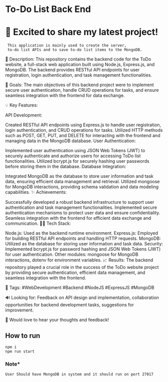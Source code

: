 # To-Do List Back End
# 🚀 Excited to share my latest project!

     This application is mainly used to create the server,
     to-do list APIs and to save to-do list items to the MongoDB.


📌 Description: This repository contains the backend code for the ToDo website, a full-stack web application built using Node.js, Express.js, and MongoDB. The backend provides RESTful API endpoints for user registration, login authentication, and task management functionalities.

🎯 Goals: The main objectives of this backend project were to implement secure user authentication, handle CRUD operations for tasks, and ensure seamless integration with the frontend for data exchange.

💡 Key Features:

API Development:

Created RESTful API endpoints using Express.js to handle user registration, login authentication, and CRUD operations for tasks.
Utilized HTTP methods such as POST, GET, PUT, and DELETE for interacting with the frontend and managing data in the MongoDB database.
User Authentication:

Implemented user authentication using JSON Web Tokens (JWT) to securely authenticate and authorize users for accessing ToDo list functionalities.
Utilized bcrypt.js for securely hashing user passwords before storing them in the database.
Database Integration:

Integrated MongoDB as the database to store user information and task data, ensuring efficient data management and retrieval.
Utilized mongoose for MongoDB interactions, providing schema validation and data modeling capabilities.
✨ Achievements:

Successfully developed a robust backend infrastructure to support user authentication and task management functionalities.
Implemented secure authentication mechanisms to protect user data and ensure confidentiality.
Seamless integration with the frontend for efficient data exchange and communication.
👨‍💻 Tech Stack:

Node.js: Used as the backend runtime environment.
Express.js: Employed for building RESTful API endpoints and handling HTTP requests.
MongoDB: Utilized as the database for storing user information and task data.
Security: Implemented bcrypt.js for password hashing and JSON Web Tokens (JWT) for user authentication.
Other modules: mongoose for MongoDB interactions, dotenv for environment variables.
📈 Results: The backend repository played a crucial role in the success of the ToDo website project by providing secure authentication, efficient data management, and seamless integration with the frontend.

🔗 Tags: #WebDevelopment #Backend #NodeJS #ExpressJS #MongoDB

🔊 Looking for: Feedback on API design and implementation, collaboration opportunities for backend development tasks, suggestions for improvement.

🙏 Would love to hear your thoughts and feedback!
  
## How to run

    npm i
    npm run start
    
### Note*

    User Should have MongoDB in system and it should run on port 27017

